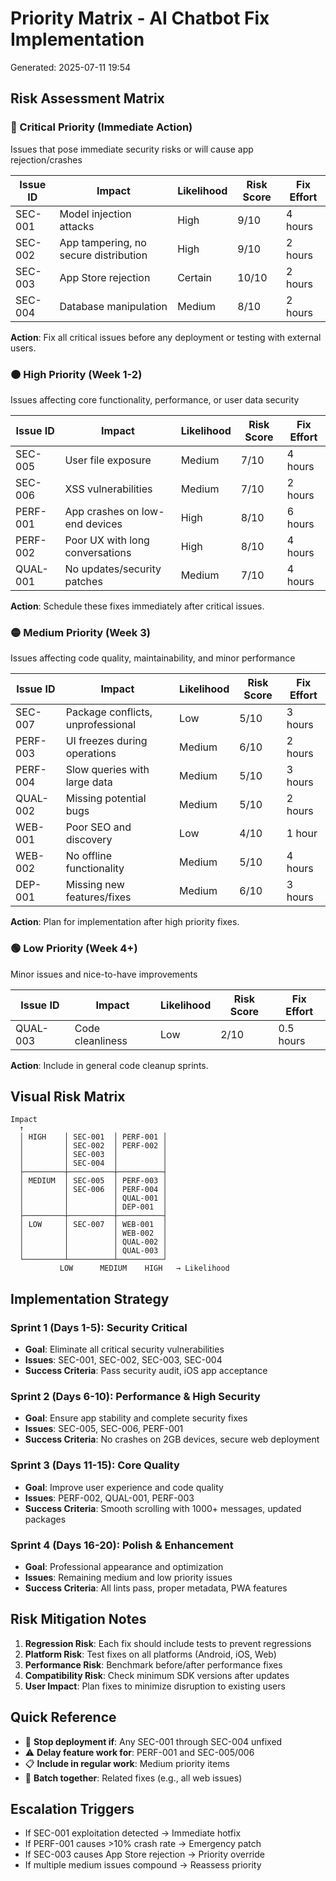 # Priority Matrix - AI Chatbot Fix Implementation
Generated: 2025-07-11 19:54

## Risk Assessment Matrix

### 🔴 Critical Priority (Immediate Action)
Issues that pose immediate security risks or will cause app rejection/crashes

| Issue ID | Impact | Likelihood | Risk Score | Fix Effort |
|----------|--------|------------|------------|------------|
| SEC-001 | Model injection attacks | High | 9/10 | 4 hours |
| SEC-002 | App tampering, no secure distribution | High | 9/10 | 2 hours |
| SEC-003 | App Store rejection | Certain | 10/10 | 2 hours |
| SEC-004 | Database manipulation | Medium | 8/10 | 2 hours |

**Action**: Fix all critical issues before any deployment or testing with external users.

### 🟠 High Priority (Week 1-2)
Issues affecting core functionality, performance, or user data security

| Issue ID | Impact | Likelihood | Risk Score | Fix Effort |
|----------|--------|------------|------------|------------|
| SEC-005 | User file exposure | Medium | 7/10 | 4 hours |
| SEC-006 | XSS vulnerabilities | Medium | 7/10 | 2 hours |
| PERF-001 | App crashes on low-end devices | High | 8/10 | 6 hours |
| PERF-002 | Poor UX with long conversations | High | 8/10 | 4 hours |
| QUAL-001 | No updates/security patches | Medium | 7/10 | 4 hours |

**Action**: Schedule these fixes immediately after critical issues.

### 🟡 Medium Priority (Week 3)
Issues affecting code quality, maintainability, and minor performance

| Issue ID | Impact | Likelihood | Risk Score | Fix Effort |
|----------|--------|------------|------------|------------|
| SEC-007 | Package conflicts, unprofessional | Low | 5/10 | 3 hours |
| PERF-003 | UI freezes during operations | Medium | 6/10 | 2 hours |
| PERF-004 | Slow queries with large data | Medium | 5/10 | 3 hours |
| QUAL-002 | Missing potential bugs | Medium | 5/10 | 2 hours |
| WEB-001 | Poor SEO and discovery | Low | 4/10 | 1 hour |
| WEB-002 | No offline functionality | Medium | 5/10 | 4 hours |
| DEP-001 | Missing new features/fixes | Medium | 6/10 | 3 hours |

**Action**: Plan for implementation after high priority fixes.

### 🟢 Low Priority (Week 4+)
Minor issues and nice-to-have improvements

| Issue ID | Impact | Likelihood | Risk Score | Fix Effort |
|----------|--------|------------|------------|------------|
| QUAL-003 | Code cleanliness | Low | 2/10 | 0.5 hours |

**Action**: Include in general code cleanup sprints.

## Visual Risk Matrix

```
Impact
  ↑
  │ HIGH    │ SEC-001  │ PERF-001 │
  │         │ SEC-002  │ PERF-002 │
  │         │ SEC-003  │          │
  │         │ SEC-004  │          │
  ├─────────┼──────────┼──────────┤
  │ MEDIUM  │ SEC-005  │ PERF-003 │
  │         │ SEC-006  │ PERF-004 │
  │         │          │ QUAL-001 │
  │         │          │ DEP-001  │
  ├─────────┼──────────┼──────────┤
  │ LOW     │ SEC-007  │ WEB-001  │
  │         │          │ WEB-002  │
  │         │          │ QUAL-002 │
  │         │          │ QUAL-003 │
  └─────────┴──────────┴──────────┘
           LOW      MEDIUM    HIGH   → Likelihood
```

## Implementation Strategy

### Sprint 1 (Days 1-5): Security Critical
- **Goal**: Eliminate all critical security vulnerabilities
- **Issues**: SEC-001, SEC-002, SEC-003, SEC-004
- **Success Criteria**: Pass security audit, iOS app acceptance

### Sprint 2 (Days 6-10): Performance & High Security
- **Goal**: Ensure app stability and complete security fixes
- **Issues**: SEC-005, SEC-006, PERF-001
- **Success Criteria**: No crashes on 2GB devices, secure web deployment

### Sprint 3 (Days 11-15): Core Quality
- **Goal**: Improve user experience and code quality
- **Issues**: PERF-002, QUAL-001, PERF-003
- **Success Criteria**: Smooth scrolling with 1000+ messages, updated packages

### Sprint 4 (Days 16-20): Polish & Enhancement
- **Goal**: Professional appearance and optimization
- **Issues**: Remaining medium and low priority issues
- **Success Criteria**: All lints pass, proper metadata, PWA features

## Risk Mitigation Notes

1. **Regression Risk**: Each fix should include tests to prevent regressions
2. **Platform Risk**: Test fixes on all platforms (Android, iOS, Web)
3. **Performance Risk**: Benchmark before/after performance fixes
4. **Compatibility Risk**: Check minimum SDK versions after updates
5. **User Impact**: Plan fixes to minimize disruption to existing users

## Quick Reference

- 🚨 **Stop deployment if**: Any SEC-001 through SEC-004 unfixed
- ⚠️ **Delay feature work for**: PERF-001 and SEC-005/006
- 📋 **Include in regular work**: Medium priority items
- 🔄 **Batch together**: Related fixes (e.g., all web issues)

## Escalation Triggers

- If SEC-001 exploitation detected → Immediate hotfix
- If PERF-001 causes >10% crash rate → Emergency patch
- If SEC-003 causes App Store rejection → Priority override
- If multiple medium issues compound → Reassess priority